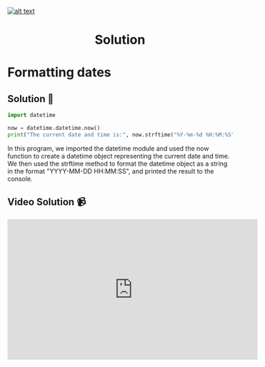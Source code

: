 <a href="https://www.core-code.io/">

![alt text](https://uploads-ssl.webflow.com/5eb2f56932c3562feab232e3/5f73550d00249e7e96c9f3de_Logo.png 'corecodeio')

</a>

<h1 align="center">Solution</h1>

# Formatting dates



## Solution 🏁
    
```python
import datetime

now = datetime.datetime.now()
print("The current date and time is:", now.strftime("%Y-%m-%d %H:%M:%S")) # Output: in format "YYYY-MM-DD HH:MM:SS" eg. "2023-05-21 12:00:00"

```

In this program, we imported the datetime module and used the now function to create a datetime object representing the current date and time. We then used the strftime method to format the datetime object as a string in the format "YYYY-MM-DD HH:MM:SS", and printed the result to the console.

## Video Solution 📹

<iframe width="560" height="315" src="https://www.youtube.com/embed/YmhRIHYiAGA" title="YouTube video player" frameborder="0" allow="accelerometer; autoplay; clipboard-write; encrypted-media; gyroscope; picture-in-picture; web-share" allowfullscreen></iframe>